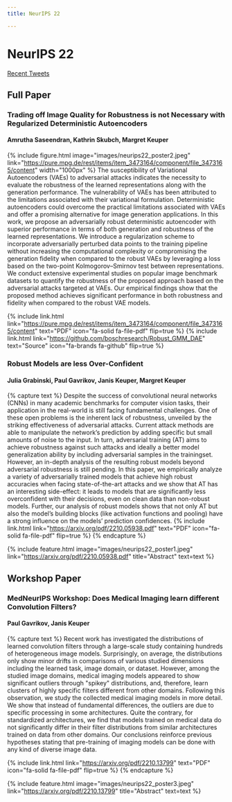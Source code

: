 ```yaml
---
title: NeurIPS 22

---
```


# <i class="fas fa-microscope"></i>NeurIPS 22

<!-- Twitter embeds from https://publish.twitter.com/ -->

<a class="twitter-timeline" data-width="1000" data-height="1200" href="https://twitter.com/KeuperLabs?ref_src=twsrc%5Etfw">Recent Tweets</a> <script async src="https://platform.twitter.com/widgets.js" charset="utf-8"></script>

## Full Paper

### Trading off Image Quality for Robustness is not Necessary with Regularized Deterministic Autoencoders
#### Amrutha Saseendran, Kathrin Skubch, Margret Keuper
{%
  include figure.html
  image="images/neurips22_poster2.jpeg"
  link="https://pure.mpg.de/rest/items/item_3473164/component/file_3473165/content"
  width="1000px"
%}
The susceptibility of Variational Autoencoders (VAEs) to adversarial attacks indicates the necessity to evaluate the robustness of the learned representations along
with the generation performance. The vulnerability of VAEs has been attributed
to the limitations associated with their variational formulation. Deterministic autoencoders could overcome the practical limitations associated with VAEs and
offer a promising alternative for image generation applications. In this work, we
propose an adversarially robust deterministic autoencoder with superior performance in terms of both generation and robustness of the learned representations.
We introduce a regularization scheme to incorporate adversarially perturbed data
points to the training pipeline without increasing the computational complexity or compromising the generation fidelity when compared to the robust VAEs
by leveraging a loss based on the two-point Kolmogorov–Smirnov test between
representations. We conduct extensive experimental studies on popular image
benchmark datasets to quantify the robustness of the proposed approach based
on the adversarial attacks targeted at VAEs. Our empirical findings show that the
proposed method achieves significant performance in both robustness and fidelity
when compared to the robust VAE models.

{%
  include link.html
  link="https://pure.mpg.de/rest/items/item_3473164/component/file_3473165/content"
  text="PDF"
  icon="fa-solid fa-file-pdf"
  flip=true
%}
{%
  include link.html
  link="https://github.com/boschresearch/Robust_GMM_DAE"
  text="Source"
  icon="fa-brands fa-github"
  flip=true
%}


### Robust Models are less Over-Confident 
#### Julia Grabinski, Paul Gavrikov, Janis Keuper, Margret Keuper
{% capture text %}
Despite the success of convolutional neural networks (CNNs) in many academic
benchmarks for computer vision tasks, their application in the real-world is still
facing fundamental challenges. One of these open problems is the inherent lack of
robustness, unveiled by the striking effectiveness of adversarial attacks. Current
attack methods are able to manipulate the network’s prediction by adding specific
but small amounts of noise to the input. In turn, adversarial training (AT) aims to
achieve robustness against such attacks and ideally a better model generalization
ability by including adversarial samples in the trainingset. However, an in-depth
analysis of the resulting robust models beyond adversarial robustness is still pending. In this paper, we empirically analyze a variety of adversarially trained models
that achieve high robust accuracies when facing state-of-the-art attacks and we
show that AT has an interesting side-effect: it leads to models that are significantly
less overconfident with their decisions, even on clean data than non-robust models.
Further, our analysis of robust models shows that not only AT but also the model’s
building blocks (like activation functions and pooling) have a strong influence on
the models’ prediction confidences.
{%
  include link.html
  link="https://arxiv.org/pdf/2210.05938.pdf"
  text="PDF"
  icon="fa-solid fa-file-pdf"
  flip=true
%}
{% endcapture %}

{%
  include feature.html
  image="images/neurips22_poster1.jpeg"
  link="https://arxiv.org/pdf/2210.05938.pdf"
  title="Abstract"
  text=text
%}

## Workshop Paper

### MedNeurIPS Workshop: Does Medical Imaging learn different Convolution Filters?
#### Paul Gavrikov, Janis Keuper
{% capture text %}
Recent work has investigated the distributions of learned convolution filters through a large-scale study containing hundreds of heterogeneous image models. Surprisingly, on average, the distributions only show minor drifts in comparisons of various studied dimensions including the learned task, image domain, or dataset. However, among the studied image domains, medical imaging models appeared to show significant outliers through "spikey" distributions, and, therefore, learn clusters of highly specific filters different from other domains. Following this observation, we study the collected medical imaging models in more detail. We show that instead of fundamental differences, the outliers are due to specific processing in some architectures. Quite the contrary, for standardized architectures, we find that models trained on medical data do not significantly differ in their filter distributions from similar architectures trained on data from other domains. Our conclusions reinforce previous hypotheses stating that pre-training of imaging models can be done with any kind of diverse image data.

{%
  include link.html
  link="https://arxiv.org/pdf/2210.13799"
  text="PDF"
  icon="fa-solid fa-file-pdf"
  flip=true
%}
{% endcapture %}

{%
  include feature.html
  image="images/neurips22_poster3.jpeg"
  link="https://arxiv.org/pdf/2210.13799"
  title="Abstract"
  text=text
%}
